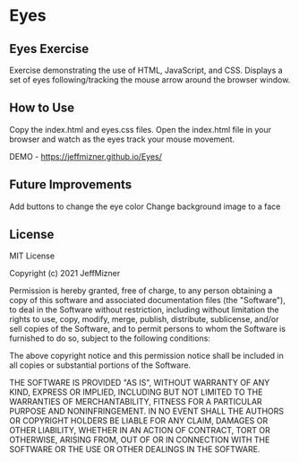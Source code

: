 # Eyes
## Eyes Exercise
Exercise demonstrating the use of HTML, JavaScript, and CSS. Displays a set of eyes following/tracking the mouse arrow around the browser window.

## How to Use
Copy the index.html and eyes.css files. Open the index.html file in your browser and watch as the eyes track your mouse movement.

DEMO - https://jeffmizner.github.io/Eyes/

## Future Improvements
Add buttons to change the eye color
Change background image to a face

## License
MIT License

Copyright (c) 2021 JeffMizner

Permission is hereby granted, free of charge, to any person obtaining a copy
of this software and associated documentation files (the "Software"), to deal
in the Software without restriction, including without limitation the rights
to use, copy, modify, merge, publish, distribute, sublicense, and/or sell
copies of the Software, and to permit persons to whom the Software is
furnished to do so, subject to the following conditions:

The above copyright notice and this permission notice shall be included in all
copies or substantial portions of the Software.

THE SOFTWARE IS PROVIDED "AS IS", WITHOUT WARRANTY OF ANY KIND, EXPRESS OR
IMPLIED, INCLUDING BUT NOT LIMITED TO THE WARRANTIES OF MERCHANTABILITY,
FITNESS FOR A PARTICULAR PURPOSE AND NONINFRINGEMENT. IN NO EVENT SHALL THE
AUTHORS OR COPYRIGHT HOLDERS BE LIABLE FOR ANY CLAIM, DAMAGES OR OTHER
LIABILITY, WHETHER IN AN ACTION OF CONTRACT, TORT OR OTHERWISE, ARISING FROM,
OUT OF OR IN CONNECTION WITH THE SOFTWARE OR THE USE OR OTHER DEALINGS IN THE
SOFTWARE.
